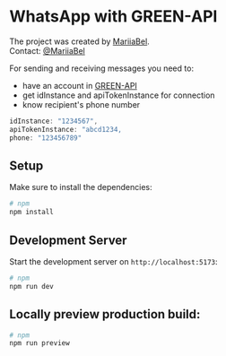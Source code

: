 # WhatsApp with GREEN-API
The project was created by [MariiaBel](https://smartcall-mariiabel.vercel.app/). <br />
Contact: [@MariiaBel](https://t.me/MariiaBel)


For sending and receiving messages you need to:

* have an account in [GREEN-API](https://green-api.com/) 
* get idInstance and apiTokenInstance for connection 
* know recipient's phone number

```js 
idInstance: "1234567",
apiTokenInstance: "abcd1234,
phone: "123456789"

```

## Setup

Make sure to install the dependencies:

```bash
# npm
npm install
```

## Development Server

Start the development server on `http://localhost:5173`:

```bash
# npm
npm run dev

```

## Locally preview production build:

```bash
# npm
npm run preview

```



